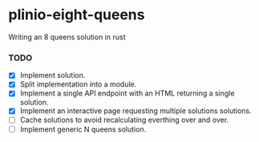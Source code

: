 # plinio-eight-queens
Writing an 8 queens solution in rust

### TODO

- [x] Implement solution.
- [x] Split implementation into a module.
- [x] Implement a single API endpoint with an HTML returning a single solution.
- [x] Implement an interactive page requesting multiple solutions solutions.
- [ ] Cache solutions to avoid recalculating everthing over and over.
- [ ] Implement generic N queens solution.

